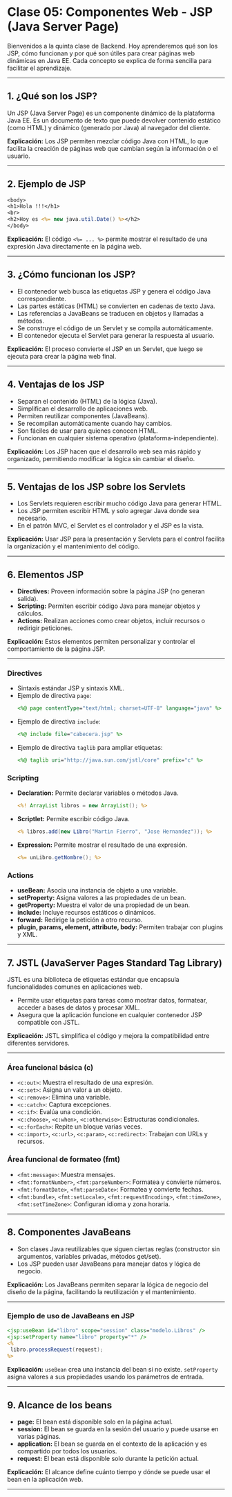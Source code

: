# Clase 05: Componentes Web - JSP (Java Server Page)

Bienvenidos a la quinta clase de Backend. Hoy aprenderemos qué son los JSP, cómo funcionan y por qué son útiles para crear páginas web dinámicas en Java EE. Cada concepto se explica de forma sencilla para facilitar el aprendizaje.

---

## 1. ¿Qué son los JSP?

Un JSP (Java Server Page) es un componente dinámico de la plataforma Java EE. Es un documento de texto que puede devolver contenido estático (como HTML) y dinámico (generado por Java) al navegador del cliente.

**Explicación:**
Los JSP permiten mezclar código Java con HTML, lo que facilita la creación de páginas web que cambian según la información o el usuario.

---

## 2. Ejemplo de JSP

```jsp
<body>
<h1>Hola !!!</h1>
<br>
<h2>Hoy es <%= new java.util.Date() %></h2>
</body>
```

**Explicación:**
El código `<%= ... %>` permite mostrar el resultado de una expresión Java directamente en la página web.

---

## 3. ¿Cómo funcionan los JSP?

- El contenedor web busca las etiquetas JSP y genera el código Java correspondiente.
- Las partes estáticas (HTML) se convierten en cadenas de texto Java.
- Las referencias a JavaBeans se traducen en objetos y llamadas a métodos.
- Se construye el código de un Servlet y se compila automáticamente.
- El contenedor ejecuta el Servlet para generar la respuesta al usuario.

**Explicación:**
El proceso convierte el JSP en un Servlet, que luego se ejecuta para crear la página web final.

---

## 4. Ventajas de los JSP

- Separan el contenido (HTML) de la lógica (Java).
- Simplifican el desarrollo de aplicaciones web.
- Permiten reutilizar componentes (JavaBeans).
- Se recompilan automáticamente cuando hay cambios.
- Son fáciles de usar para quienes conocen HTML.
- Funcionan en cualquier sistema operativo (plataforma-independiente).

**Explicación:**
Los JSP hacen que el desarrollo web sea más rápido y organizado, permitiendo modificar la lógica sin cambiar el diseño.

---

## 5. Ventajas de los JSP sobre los Servlets

- Los Servlets requieren escribir mucho código Java para generar HTML.
- Los JSP permiten escribir HTML y solo agregar Java donde sea necesario.
- En el patrón MVC, el Servlet es el controlador y el JSP es la vista.

**Explicación:**
Usar JSP para la presentación y Servlets para el control facilita la organización y el mantenimiento del código.

---

## 6. Elementos JSP

- **Directives:** Proveen información sobre la página JSP (no generan salida).
- **Scripting:** Permiten escribir código Java para manejar objetos y cálculos.
- **Actions:** Realizan acciones como crear objetos, incluir recursos o redirigir peticiones.

**Explicación:**
Estos elementos permiten personalizar y controlar el comportamiento de la página JSP.

---

### Directives

- Sintaxis estándar JSP y sintaxis XML.
- Ejemplo de directiva `page`:
  ```jsp
  <%@ page contentType="text/html; charset=UTF-8" language="java" %>
  ```
- Ejemplo de directiva `include`:
  ```jsp
  <%@ include file="cabecera.jsp" %>
  ```
- Ejemplo de directiva `taglib` para ampliar etiquetas:
  ```jsp
  <%@ taglib uri="http://java.sun.com/jstl/core" prefix="c" %>
  ```

### Scripting

- **Declaration:** Permite declarar variables o métodos Java.
  ```jsp
  <%! ArrayList libros = new ArrayList(); %>
  ```
- **Scriptlet:** Permite escribir código Java.
  ```jsp
  <% libros.add(new Libro("Martin Fierro", "Jose Hernandez")); %>
  ```
- **Expression:** Permite mostrar el resultado de una expresión.
  ```jsp
  <%= unLibro.getNombre(); %>
  ```

### Actions

- **useBean:** Asocia una instancia de objeto a una variable.
- **setProperty:** Asigna valores a las propiedades de un bean.
- **getProperty:** Muestra el valor de una propiedad de un bean.
- **include:** Incluye recursos estáticos o dinámicos.
- **forward:** Redirige la petición a otro recurso.
- **plugin, params, element, attribute, body:** Permiten trabajar con plugins y XML.

---

## 7. JSTL (JavaServer Pages Standard Tag Library)

JSTL es una biblioteca de etiquetas estándar que encapsula funcionalidades comunes en aplicaciones web.

- Permite usar etiquetas para tareas como mostrar datos, formatear, acceder a bases de datos y procesar XML.
- Asegura que la aplicación funcione en cualquier contenedor JSP compatible con JSTL.

**Explicación:**
JSTL simplifica el código y mejora la compatibilidad entre diferentes servidores.

---

### Área funcional básica (c)

- `<c:out>`: Muestra el resultado de una expresión.
- `<c:set>`: Asigna un valor a un objeto.
- `<c:remove>`: Elimina una variable.
- `<c:catch>`: Captura excepciones.
- `<c:if>`: Evalúa una condición.
- `<c:choose>`, `<c:when>`, `<c:otherwise>`: Estructuras condicionales.
- `<c:forEach>`: Repite un bloque varias veces.
- `<c:import>`, `<c:url>`, `<c:param>`, `<c:redirect>`: Trabajan con URLs y recursos.

### Área funcional de formateo (fmt)

- `<fmt:message>`: Muestra mensajes.
- `<fmt:formatNumber>`, `<fmt:parseNumber>`: Formatea y convierte números.
- `<fmt:formatDate>`, `<fmt:parseDate>`: Formatea y convierte fechas.
- `<fmt:bundle>`, `<fmt:setLocale>`, `<fmt:requestEncoding>`, `<fmt:timeZone>`, `<fmt:setTimeZone>`: Configuran idioma y zona horaria.

---

## 8. Componentes JavaBeans

- Son clases Java reutilizables que siguen ciertas reglas (constructor sin argumentos, variables privadas, métodos get/set).
- Los JSP pueden usar JavaBeans para manejar datos y lógica de negocio.

**Explicación:**
Los JavaBeans permiten separar la lógica de negocio del diseño de la página, facilitando la reutilización y el mantenimiento.

---

### Ejemplo de uso de JavaBeans en JSP

```jsp
<jsp:useBean id="libro" scope="session" class="modelo.Libros" />
<jsp:setProperty name="libro" property="*" />
<%
 libro.processRequest(request);
%>
```

**Explicación:**
`useBean` crea una instancia del bean si no existe.
`setProperty` asigna valores a sus propiedades usando los parámetros de entrada.

---

## 9. Alcance de los beans

- **page:** El bean está disponible solo en la página actual.
- **session:** El bean se guarda en la sesión del usuario y puede usarse en varias páginas.
- **application:** El bean se guarda en el contexto de la aplicación y es compartido por todos los usuarios.
- **request:** El bean está disponible solo durante la petición actual.

**Explicación:**
El alcance define cuánto tiempo y dónde se puede usar el bean en la aplicación web.

---
